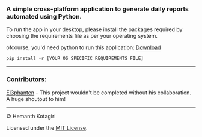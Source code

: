 ### A simple cross-platform application to generate daily reports automated using Python.

To run the app in your desktop, please install the packages required by choosing the requirements file
as per your operating system.

ofcourse, you'd need python to run this application: <a href="http://python.org/" target="_blank">Download</a>

`pip install -r [YOUR OS SPECIFIC REQUIREMENTS FILE]`

---

### Contributors:

<a href="https://github.com/el3" target="_blank">El3phanten</a> - This project wouldn't be completed without his collaboration.
A huge shoutout to him!

---

©️ Hemanth Kotagiri

Licensed under the [MIT License](LICENSE).
